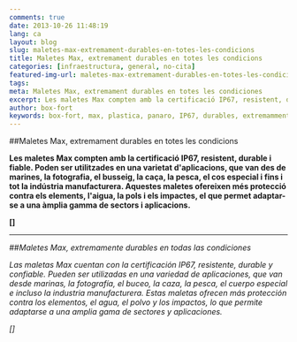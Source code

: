 ```yaml
---
comments: true
date: 2013-10-26 11:48:19
lang: ca
layout: blog
slug: maletes-max-extremament-durables-en-totes-les-condicions
title: Maletes Max, extremament durables en totes les condicions
categories: [infraestructura, general, no-cita]
featured-img-url: maletes-max-extremament-durables-en-totes-les-condicions.jpg
tags:
meta: Maletes Max, extremament durables en totes les condiciones
excerpt: Les maletes Max compten amb la certificació IP67, resistent, durable i fiable. Poden ser utilitzades en una varietat d'aplicacions, que van des de marines, la fotografia, el busseig, la caça, la pesca, el cos especial i fins i tot la indústria manufacturera.
author: box-fort
keywords: box-fort, max, plastica, panaro, IP67, durables, extremamment, durables
---
```


##Maletes Max, extremament durables en totes les condicions

**Les maletes Max compten amb la certificació IP67, resistent, durable i fiable. Poden ser utilitzades en una varietat d'aplicacions, que van des de marines, la fotografia, el busseig, la caça, la pesca, el cos especial i fins i tot la indústria manufacturera. Aquestes maletes ofereixen més protecció contra els elements, l'aigua, la pols i els impactes, el que permet adaptar-se a una àmplia gamma de sectors i aplicacions.**

**[[<i class="fa fa-plus"></i>]({{site.baseurl}}/maletes/estanques/max.html "Més info")]**

------

##*Maletes Max, extremamente durables en todas las condiciones*

*Las maletas Max cuentan con la certificación IP67, resistente, durable y confiable. Pueden ser utilizadas en una variedad de aplicaciones, que van desde marinas, la fotografía, el buceo, la caza, la pesca, el cuerpo especial e incluso la industria manufacturera. Estas maletas ofrecen más protección contra los elementos, el agua, el polvo y los impactos, lo que permite adaptarse a una amplia gama de sectores y aplicaciones.*

*[[<i class="fa fa-plus"></i>]({{site.baseurl}}/es/maletas/estancas/max.html "Más info")]*